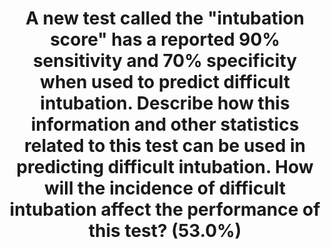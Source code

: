 ---
title: "A new test called the \"intubation score\" has a reported 90% sensitivity and 70% specificity when used to predict difficult intubation. Describe how this information and other statistics related to this test can be used in predicting difficult intubation. How will the incidence of difficult intubation affect the performance of this test? (53.0%)"
entityType: SAQ
exam: PEX
college: ANZCA
year: 2017
sitting: A
question: 9
passRate: 53
EC_expectedDomains:
- "This question was asked under section BT PO 1.2 of the learning outcomes."
- "It assessed a candidate’s understanding of the statistical utility and limitations of clinical tests that may be performed or ordered in clinical practice."
- "The question did not ask for physical features or high risk populations associated with difficult intubation."
- "Many candidates passed this question with correct definitions of sensitivity, specificity, positive predictive value, negative predictive value and incidence."
- "The addition of a correctly completed contingency table aided answers on how these values were calculated."
EC_extraCredit:
- "High scoring answers also included differences between incidence and prevalence and their impact on test results, likelihood ratios and receiver operator curves, as well other statistical terms such as Bayes’ theorem and Fagan nomogram."
EC_errorsCommon:
- "Candidates who used terms such as true positive (TP) instead of a, b, c and d were more likely to have an accurate contingency table."
---